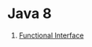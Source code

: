 # Java 8

1. [Functional Interface](https://github.com/mesurace/lambdas_java8/blob/master/Lambdas_java8/src/com/funtionalInterface/Lambdas_01.java)
